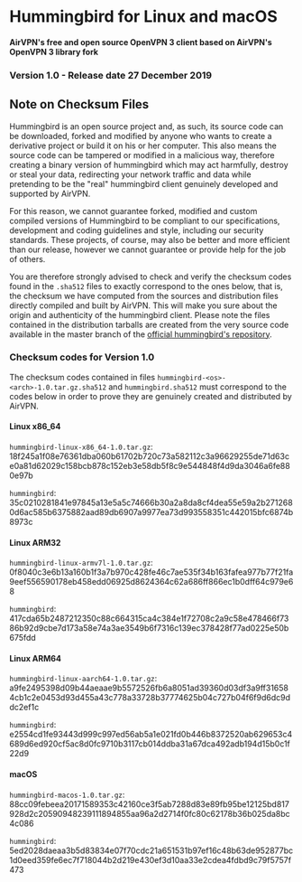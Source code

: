 # Hummingbird for Linux and macOS

#### AirVPN's free and open source OpenVPN 3 client based on AirVPN's OpenVPN 3 library fork

### Version 1.0 - Release date 27 December 2019


## Note on Checksum Files

Hummingbird is an open source project and, as such, its source code can be
downloaded, forked and modified by anyone who wants to create a derivative
project or build it on his or her computer. This also means the source code can
be tampered or modified in a malicious way, therefore creating a binary version
of hummingbird which may act harmfully, destroy or steal your data, redirecting
your network traffic and data while pretending to be the "real" hummingbird
client genuinely developed and supported by AirVPN.

For this reason, we cannot guarantee forked, modified and custom compiled
versions of Hummingbird to be compliant to our specifications, development and
coding guidelines and style, including our security standards. These projects,
of course, may also be better and more efficient than our release, however we
cannot guarantee or provide help for the job of others.

You are therefore strongly advised to check and verify the checksum codes found
in the `.sha512` files to exactly correspond to the ones below, that is, the
checksum we have computed from the sources and distribution files directly
compiled and built by AirVPN. This will make you sure about the origin and
authenticity of the hummingbird client. Please note the files contained in the
distribution tarballs are created from the very source code available in the
master branch of the [official hummingbird's repository](https://gitlab.com/AirVPN/hummingbird).


### Checksum codes for Version 1.0

The checksum codes contained in files `hummingbird-<os>-<arch>-1.0.tar.gz.sha512`
and `hummingbird.sha512` must correspond to the codes below in order to prove
they are genuinely created and distributed by AirVPN.


#### Linux x86_64

`hummingbird-linux-x86_64-1.0.tar.gz`:
18f245a1f08e76361dba060b61702b720c73a582112c3a96629255de71d63ce0a81d62029c158bcb878c152eb3e58db5f8c9e544848f4d9da3046a6fe880e97b

`hummingbird`:
35c0210281841e97845a13e5a5c74666b30a2a8da8cf4dea55e59a2b2712680d6ac585b6375882aad89db6907a9977ea73d993558351c442015bfc6874b8973c


#### Linux ARM32

`hummingbird-linux-armv7l-1.0.tar.gz`:
0f8040c3e6b13a160b1f3a7b970c428fe46c7ae535f34b163fafea977b77f21fa9eef556590178eb458edd06925d8624364c62a686ff866ec1b0dff64c979e68

`hummingbird`:
417cda65b2487212350c88c664315ca4c384e1f72708c2a9c58e478466f7386b92d9cbe7d173a58e74a3ae3549b6f7316c139ec378428f77ad0225e50b675fdd


#### Linux ARM64

`hummingbird-linux-aarch64-1.0.tar.gz`:
a9fe2495398d09b44aeaae9b5572526fb6a8051ad39360d03df3a9ff316584cb1c2e0453d93d455a43c778a33728b37774625b04c727b04f6f9d6dc9ddc2ef1c

`hummingbird`:
e2554cd1fe93443d999c997ed56ab5a1e021fd0b446b8372520ab629653c4689d6ed920cf5ac8d0fc9710b3117cb014ddba31a67dca492adb194d15b0c1f22d9


#### macOS

`hummingbird-macos-1.0.tar.gz`:
88cc09febeea20171589353c42160ce3f5ab7288d83e89fb95be12125bd817928d2c20590948239111894855aa96a2d2714f0fc80c62178b36b025da8bc4c086

`hummingbird`:
5ed2028daeaa3b5d83834e07f70cdc21a651531b97ef16c48b63de952877bc1d0eed359fe6ec7f718044b2d219e430ef3d10aa33e2cdea4fdbd9c79f5757f473
